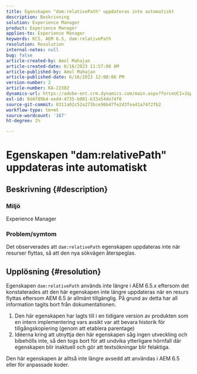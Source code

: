 ```yaml
---
title: Egenskapen "dam:relativePath" uppdateras inte automatiskt
description: Beskrivning
solution: Experience Manager
product: Experience Manager
applies-to: Experience Manager
keywords: KCS, AEM 6.5, dam:relativePath
resolution: Resolution
internal-notes: null
bug: false
article-created-by: Amol Mahajan
article-created-date: 6/16/2023 11:57:08 AM
article-published-by: Amol Mahajan
article-published-date: 6/16/2023 12:08:06 PM
version-number: 2
article-number: KA-22302
dynamics-url: https://adobe-ent.crm.dynamics.com/main.aspx?forceUCI=1&pagetype=entityrecord&etn=knowledgearticle&id=71837fe5-3c0c-ee11-8f6e-6045bd006704
exl-id: 0d4f89b4-eed4-4735-b001-b33a54de74f8
source-git-commit: 0311a02c52a273bce96b47fe2d3fea41a74f2fb2
workflow-type: tm+mt
source-wordcount: '167'
ht-degree: 2%

---
```


# Egenskapen &quot;dam:relativePath&quot; uppdateras inte automatiskt

## Beskrivning {#description}


### <b>Miljö</b>

Experience Manager



### <b>Problem/symtom</b>

Det observerades att `dam:relativePath` egenskapen uppdateras inte när resurser flyttas, så att den nya sökvägen återspeglas.


## Upplösning {#resolution}


Egenskapen `dam:relativePath` används inte längre i AEM 6.5.x eftersom det konstaterades att den här egenskapen inte längre uppdateras när en resurs flyttas eftersom AEM 6.5 är allmänt tillgänglig. På grund av detta har all information tagits bort från dokumentationen.



1. Den här egenskapen har lagts till i en tidigare version av produkten som en intern implementering vars avsikt var att bevara historik för tillgångskopiering (genom att etablera parentage)
2. Idéerna kring att utnyttja den här egenskapen såg ingen utveckling och bibehölls inte, så den togs bort för att undvika ytterligare hörnfall där egenskapen blir inaktuell och gör att textsökningar blir felaktiga.


Den här egenskapen är alltså inte längre avsedd att användas i AEM 6.5 eller för anpassade koder.
